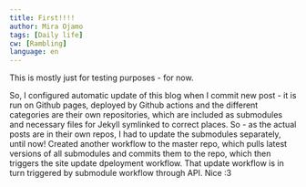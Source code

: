 ```yaml
---
title: First!!!!
author: Mira Ojamo
tags: [Daily life]
cw: [Rambling]
language: en
---
```

This is mostly just for testing purposes - for now.

So, I configured automatic update of this blog when I commit new post - it is run on Github pages, deployed by Github actions and the different categories are
their own repositories, which are included as submodules and necessary files for Jekyll symlinked to correct places. So - as the actual posts are in their own
repos, I had to update the submodules separately, until now! Created another workflow to the master repo, which pulls latest versions of all submodules and
commits them to the repo, which then triggers the site update dpeloyment workflow. That update workflow is in turn triggered by submodule workflow through API.
Nice :3